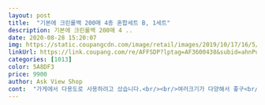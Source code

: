 ```yaml
---
layout: post 
title:  "기본에 크린롤백 200매 4종 혼합세트 B, 1세트" 
description: 기본에 크린롤백 200매 4 ..
date: 2020-08-28 15:20:07 
img: https://static.coupangcdn.com/image/retail/images/2019/10/17/16/5/11952c0b-c365-474a-aba3-2a589dca8106.jpg 
linkUrl: https://link.coupang.com/re/AFFSDP?lptag=AF3600438&subid=ahnPublicAsk&pageKey=323188195&itemId=1035014072&vendorItemId=71389991059&traceid=V0-113-f7c674a279503921 
categories: [1013] 
color: 5A8DF3 
price: 9900 
author: Ask View Shop 
cont:  "가게에서 다용도로 사용하려고 샀습니다.<br/><br/>여러크기가 다양해서 좋구<br/>잘 뜯어지네욥<br/>크기별이다양해서 쓰기펼이해요.<br/> 좀두꺼워서 아주좋와요<br/>혼합이어서 사용하기 편리.<br/>.<br/>두께도 쓸만하고.<br/>.<br/>택배비도 없어서 맘에 들어요<br/>" 
---
```

